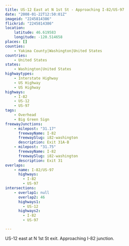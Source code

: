 ```yaml
---
title: US-12 East at N 1st St - Approaching I-82/US-97
date: "2008-01-22T12:50:01Z"
imageid: "2245814386"
flickrid: "2245814386"
location:
    latitude: 46.619583
    longitude: -120.514658
places: []
counties:
    - Yakima County|Washington|United States
countries:
    - United States
states:
    - Washington|United States
highwaytypes:
    - Interstate Highway
    - US Highway
    - US Highway
highways:
    - I-82
    - US-12
    - US-97
tags:
    - Overhead
    - Big Green Sign
freewayJunctions:
    - milepost: "31.17"
      freewayName: I-82
      freewaySlug: i82-washington
      description: Exit 31A-B
    - milepost: "31.75"
      freewayName: I-82
      freewaySlug: i82-washington
      description: Exit 31
overlaps:
    - name: I-82/US-97
      highways:
        - I-82
        - US-97
intersections:
    - overlap1: null
      overlap2: 46
      highways1:
        - US-12
      highways2:
        - I-82
        - US-97

---
```

US-12 east at N 1st St exit.  Approaching I-82 junction.